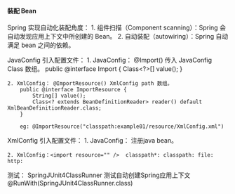 #### 裝配 Bean
Spring 实现自动化装配角度：
    1. 组件扫描（Component scanning）：Spring 会自动发现应用上下文中所创建的 Bean。
    2. 自动装配（autowiring）：Spring 自动满足 bean 之间的依赖。

JavaConfig 引入配置文件：
    1. JavaConfig： @Import() 传入 JavaConfig Class 数组。
       public @interface Import {
           Class<?>[] value();
       }
       
       
    2. XmlConfig： @ImportResource() XmlConfig path 数组。
        public @interface ImportResource {
            String[] value();
            Class<? extends BeanDefinitionReader> reader() default XmlBeanDefinitionReader.class;
        }
        
        eg: @ImportResource("classpath:example01/resource/XmlConfig.xml")
        
XmlConfig 引入配置文件：
    1. JavaConfig：<bean/> 注册java bean。
       
    2. XmlConfig：<import resource="" />  classpath*: classpath: file: http:






测试：
    SpringJUnit4ClassRunner 测试自动创建Spring应用上下文
    @RunWith(SpringJUnit4ClassRunner.class)
